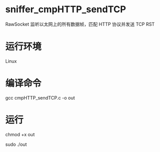# sniffer_cmpHTTP_sendTCP
RawSocket 监听以太网上的所有数据帧，匹配 HTTP 协议并发送 TCP RST

# 运行环境
Linux 

# 编译命令
gcc cmpHTTP_sendTCP.c -o out

# 运行
chmod +x out

sudo ./out

